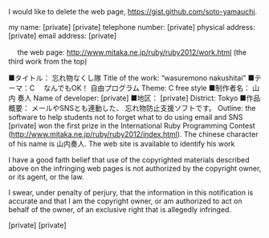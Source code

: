 I would like to delete the web page, https://gist.github.com/soto-yamauchi.

my name: 		[private]
       [private]
telephone number: 	[private]
physical address: 	[private]
email address:	[private]

　 the web page:		http://www.mitaka.ne.jp/ruby/ruby2012/work.html
      (the third work from the top)

■タイトル：		忘れ物なくし隊
 Title of the work:	“wasuremono nakushitai”
■テーマ：C　		なんでもOK！ 自由プログラム
 Theme:	 C		free style
■制作者名：		山内 奏人
 Name of developer:	[private]
■地区：		[private]
 District:		Tokyo
■作品概要：		メールやSNSとも連動した、
忘れ物防止支援ソフトです。
   Outline:		the software to help students not to forget what to do
using email and SNS
   [private] won the first prize in the International Ruby Programming Contest (http://www.mitaka.ne.jp/ruby/ruby2012/index.html).  The chinese character of his name is 山内奏人.  The web site is available to identify his work

   I have a good faith belief that use of the copyrighted materials described above on the infringing web pages is not authorized by the copyright owner, or its agent, or the law.

  I swear, under penalty of perjury, that the information in this notification is accurate and that I am the copyright owner, or am authorized to act on behalf of the owner, of an exclusive right that is allegedly infringed.


[private]
[private]

